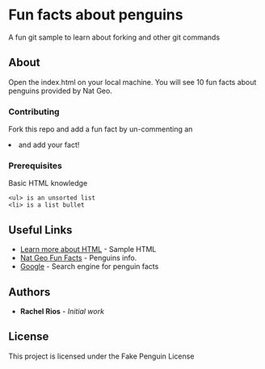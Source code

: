 # Fun facts about penguins

A fun git sample to learn about forking and other git commands

## About

Open the index.html on your local machine. You will see 10 fun facts about penguins provided by Nat Geo.

### Contributing
Fork this repo and add a fun fact by un-commenting an <li> and add your fact!

### Prerequisites

Basic HTML knowledge
```
<ul> is an unsorted list
<li> is a list bullet
```

## Useful Links

* [Learn more about HTML](https://www.w3schools.com/html/html_basic.asp) - Sample HTML
* [Nat Geo Fun Facts](https://www.nationalgeographic.com.au/animals/20-fun-facts-about-penguins.aspx) - Penguins info.
* [Google](https://www.google.com) - Search engine for penguin facts

## Authors

* **Rachel Rios** - *Initial work*  

## License

This project is licensed under the Fake Penguin License
